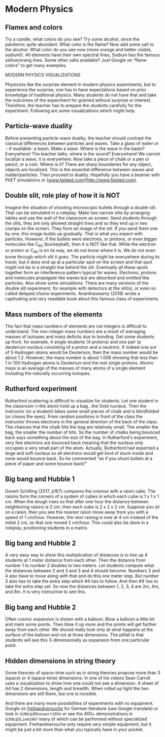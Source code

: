 # Modern Physics

## Flames and colors
 Try a candle, what colors do you see? Try some alcohol, since the pandemic quite abundant. What color is the flame? Now add some salt to the alcohol. What color do you see now (more orange and better visible, sodium!). All elements have their own spectral lines, Sodium has the famous yellow/orang lines. Some other salts available? Just Google on “flame colors” to get many examples.  

MODERN PHYSICS VISUALIZATIONS

Physicists like the surprise element in modern physics experiments, but to experience the surprise, one has to have expectations based on prior knowledge of traditional physics. Many students do not have that and take the outcomes of the experiment for granted without surprise or interest. Therefore, the teacher has to prepare the students carefully for the experiment. Following are some visualizations which might help.

## Particle-wave duality

Before presenting particle-wave duality, the teacher should contrast the classical differences between particles and waves. Take a glass of water or --if available- a basin. Make a wave. Where is the wave in the basin? Everywhere! The teacher talks, where is the sound? Everywhere! We cannot localize a wave, it is everywhere. Now take a piece of chalk or a pen or pencil, or a coin. Where is it? There are sharp boundaries for any object, objects are localized. This is the essential difference between waves and matter/particles. Then proceed to duality. Hopefully you have a beamer with PhET simulations or [www.falsted.com](http://www.falsted.com).

## Double slit, role play of how it is NOT
Imagine the situation of shooting microscopic bullets through a double slit. That can be simulated in a roleplay. Make two narrow slits by arranging tables and use the wall of the classroom as screen. Send students through the slits, they are only allowed straight lines and so they end up in two clumps on the screen. They form an image of the slit. If you send them one by one, this image builds up gradually. That is what you expect with particles. However, if the bullets were electrons, or protons, or even bigger molecules like C$_60$ (buckeyball), then it is NOT like that. While the electron or proton or C$_60$ is on its way, we do not know where it is. We do not even know through which slit it goes. The particle might be everywhere during its travel, but it does end up at a particular spot on the screen and that spot might not be in a straight line behind the slit. Eventually all these spots together form an interference pattern typical for waves. Electrons, protons and molecules *propagate* like waves but are *absorbed* and *emitted* like particles. Also show some simulations. There are many versions of the double slit experiment, for example with detectors at the slit(s), or even so called delayed choice experiments. Ananthaswamy (2018) wrote a captivating and very readable book about this famous class of experiments.

## Mass numbers of the elements
The fact that mass numbers of elements are not integers is difficult to understand. The non-integer mass numbers are a result of averaging masses of isotopes and mass deficits due to bonding. Get some students up front, for example, 4 single students (4 protons) and one pair (a deuterium nucleus consisting of a proton and a neutron). If indeed one out of 5 Hydrogen atoms would be Deuterium, then the mass number would be about 1.2. However, the mass number is about 1.008 showing that less than 1 in 100 Hydrogen atoms is Deuterium and the rest single protons. Atomic mass is an average of the masses of many atoms of a single element including the naturally occurring isotopes.

## Rutherford experiment
Rutherford scattering is difficult to visualize for students. Let one student in the classroom (=the atom) hold up a bag...the Gold nucleus. Then the instructor (or a student) takes some small pieces of chalk and is blindfolded (or closes the eyes). From random positions in front of the class the instructor throws electrons in the general direction of the back of the class. The chances that the chalk hits the bag are relatively small. The smaller the bag, the smaller the number of hits. So the number of chalks being bounced back says something about the size of the bag. In Rutherford's experiment, very few electrons are bounced back meaning that the nucleus only occupies a very small part of the atom. Actually, Rutherford had expected a large and soft nucleus so all electrons would get kind of stuck inside and none would bounce back. So he commented "as if you shoot bullets at a piece of paper and some bounce back!"

## Big bang and Hubble 1
Govert Schilling (2017, p167) compares the cosmos with a raisin cake. The raisins form the corners of a system of cubes in which each cube is 1 x 1 x 1 cm. When the dough rises so that after one hour the distance between neighboring raisins is 2 cm, then each cube is 2 x 2 x 2 cm. Suppose you sit on a raisin, then you see the nearest raisin move away from you with a speed of 1 cm/hour. However, the next raising is now at 4 cm instead of the initial 2 cm, so that one moved 2 cm/hour. This could also be done in a roleplay, positioning students in a matrix.

## Big bang and Hubble 2
A very easy way to show this multiplication of distances is to line up 4 students at 1 meter distance from each other. Then the distance from number 1 to number 2 doubles to two meters. Let students compute what the distances between 2 and 3 and 3 and 4 should become. Numbers 3 and 4 also have to move along with that and do this one meter step. But number 3 also has to take the extra step which #4 has to follow. And then #4 has to take the extra step yet. So now the distances between 1, 2, 3, 4 are 2m, 4m, and 8m. It is very instructive to see this.

## Big bang and Hubble 2
Often cosmic expansion is shown with a balloon. Blow a balloon a little bit and mark some points. Then blow it up more and the points will get farther away from each other. We should really look only at what happens at the surface of the balloon and not at three dimensions. The pitfall is that students will see this 3-dimensionally as expansion from one particular point.

## Hidden dimensions in string theory

Some theories of space-time such as in string theories propose more than 3 (space) or 4 (space-time) dimensions. In one of his videos Sean Carroll uses a visualization to show how one could not see a dimension. A sheet of A4 has 2 dimensions, length and breadth. When rolled up tight the two dimensions are still there, but one is invisible.

And there are many more possibilities of experiments with no equipment. Google on [freihandversuche](https://www.experimentis.de/experimente-index/) for German literature (use Google translate) or look in {cite:p}`Minnaert1954` or see the 400+ demonstrations in {cite:p}`Liem1987` many of which can be performed without specialized equipment. Freihandversuche only require very simple equipment, but it might be just a bit more than what you typically have in your pocket.
